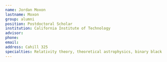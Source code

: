 ```yaml
---
name: Jordan Moxon
lastname: Moxon
group: alumni
position: Postdoctoral Scholar
institution: California Institute of Technology
advisor:
phone:
email:
address: Cahill 325
specialties: Relativity theory, theoretical astrophysics, binary black hole waveform modeling
---
```

